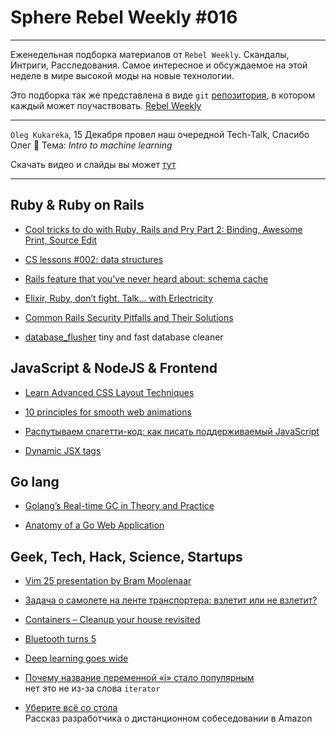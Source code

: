 # Sphere Rebel Weekly #016
----

Еженедельная подборка материалов от `Rebel Weekly`. Скандалы, Интриги, Расследования.
Самое интересное и обсуждаемое на этой неделе в мире высокой моды на новые технологии.

Это подборка так же представлена в виде `git` [репозитория](https://github.com/SphereSoftware/weekly), в котором каждый может
поучаствовать. [Rebel Weekly](https://github.com/SphereSoftware/weekly)

-----
`Oleg Kukareka`, 15 Декабря провел наш очередной Tech-Talk, Спасибо Олег 👏 Тема: *Intro to machine learning*

Скачать видео и слайды вы может [тут](https://drive.google.com/drive/folders/0B2NaPqL1Y8oDUlN6SEpma1k3RUE)

-----

## Ruby & Ruby on Rails

* [Cool tricks to do with Ruby, Rails and Pry Part 2: Binding, Awesome Print, Source Edit](http://blog.nrowegt.com/ruby-rails-pry-tricks-part-2-3-more-cool-tricks/)

* [CS lessons #002: data structures](http://www.visuality.pl/posts/cs-lessons-002-data-structures)

* [Rails feature that you've never heard about: schema cache](http://blog.iempire.ru/2016/12/13/schema-cache/)

* [Elixir, Ruby, don’t fight. Talk… with Erlectricity](https://blog.fazibear.me/elixir-ruby-dont-fight-talk-with-erlectricity-dbf3af67d999#.sw0woiuig)

* [Common Rails Security Pitfalls and Their Solutions](https://www.sitepoint.com/common-rails-security-pitfalls-and-their-solutions/)

* [database_flusher](https://github.com/ebeigarts/database_flusher) tiny and fast database cleaner

## JavaScript & NodeJS & Frontend

* [Learn Advanced CSS Layout Techniques](https://egghead.io/courses/write-better-css)

* [10 principles for smooth web animations](https://blog.gyrosco.pe/smooth-css-animations-7d8ffc2c1d29#.xlanizui7)

* [Распутываем спагетти-код: как писать поддерживаемый JavaScript](http://prgssr.ru/development/rasputyvaem-spagetti-kod-kak-pisat-podderzhivaemyj-javascript.html)

* [Dynamic JSX tags](http://reactkungfu.com/2016/11/dynamic-jsx-tags/)

## Go lang

* [Golang’s Real-time GC in Theory and Practice](https://blog.pusher.com/golangs-real-time-gc-in-theory-and-practice/?utm_source=golangweekly&utm_medium=email)

* [Anatomy of a Go Web Application](http://tech.townsourced.com/post/anatomy-of-a-go-web-app)

## Geek, Tech, Hack, Science, Startups

* [Vim 25 presentation by Bram Moolenaar](https://www.youtube.com/watch?v=ayc_qpB-93o&feature=youtu.be)

* [Задача о самолете на ленте транспортера: взлетит или не взлетит?](https://tproger.ru/problems/will-this-plane-take-off/)

* [Containers – Cleanup your house revisited](https://lostechies.com/gabrielschenker/2016/12/12/containers-cleanup-your-house-revisited/)

* [Bluetooth turns 5](http://hackaday.com/2016/12/12/bluetooth-turns-5/)

* [Deep learning goes wide](https://backchannel.com/you-too-can-become-a-machine-learning-rock-star-no-phd-necessary-107a1624d96b#.ewf2k9xsy)

* [Почему название переменной «i» стало популярным](https://tproger.ru/articles/where-did-the-popularity-of-the-i-come-from/)<br />
нет это не из-за слова `iterator`

* [Уберите всё со стола](https://tproger.ru/translations/amazon-interview-bs/)<br />
Рассказ разработчика о дистанционном собеседовании в Amazon
